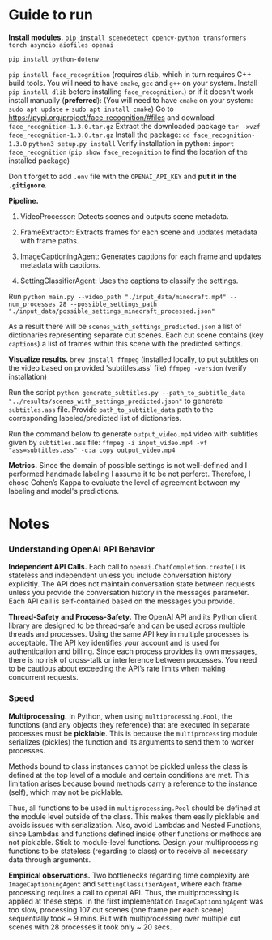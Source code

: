 # Guide to run 

**Install modules.** 
`pip install scenedetect opencv-python transformers torch asyncio aiofiles openai`

`pip install python-dotenv`

`pip install face_recognition` (requires `dlib`, which in turn requires C++ build tools. You will need to have `cmake`, `gcc` and `g++` on your system. Install `pip install dlib` before installing `face_recognition`.)
or if it doesn't work install manually (**preferred**):
(You will need to have `cmake` on your system: `sudo apt update` + `sudo apt install cmake`)
Go to https://pypi.org/project/face-recognition/#files and download `face_recognition-1.3.0.tar.gz`
Extract the downloaded package `tar -xvzf face_recognition-1.3.0.tar.gz`
Install the package:
`cd face_recognition-1.3.0`
`python3 setup.py install`
Verify installation in python: `import face_recognition`
(`pip show face_recognition` to find the location of the installed package)

Don't forget to add `.env` file with the `OPENAI_API_KEY` and **put it in the `.gitignore`**.


**Pipeline.**

1.	VideoProcessor: Detects scenes and outputs scene metadata.

2.	FrameExtractor: Extracts frames for each scene and updates metadata with frame paths.

3.	ImageCaptioningAgent: Generates captions for each frame and updates metadata with captions.

4.	SettingClassifierAgent: Uses the captions to classify the settings.

Run `python main.py --video_path "./input_data/minecraft.mp4" --num_processes 28 --possible_settings_path "./input_data/possible_settings_minecraft_processed.json"`

As a result there will be `scenes_with_settings_predicted.json` a list of dictionaries representing separate cut scenes. Each cut scene contains (key `captions`) a list of frames within this scene with the predicted settings.


**Visualize results.** 
`brew install ffmpeg` (installed locally, to put subtitles on the video based on provided 'subtitles.ass' file)
`ffmpeg -version` (verify installation)

Run the script 
`python generate_subtitles.py --path_to_subtitle_data "../results/scenes_with_settings_predicted.json"` 
to generate `subtitles.ass` file. 
Provide `path_to_subtitle_data` path to the corresponding labeled/predicted list of dictionaries.

Run the command below to generate `output_video.mp4` video with subtitles given by `subtitles.ass` file:
`ffmpeg -i input_video.mp4 -vf "ass=subtitles.ass" -c:a copy output_video.mp4`


**Metrics.**
Since the domain of possible settings is not well-defined and I performed handmade labeling I assume it to be not perferct. Therefore, I chose Cohen’s Kappa to evaluate the level of agreement between my labeling and model's predictions.



# Notes

### Understanding OpenAI API Behavior

**Independent API Calls.** 
Each call to `openai.ChatCompletion.create()` is stateless and independent unless you include conversation history explicitly. The API does not maintain conversation state between requests unless you provide the conversation history in the messages parameter. Each API call is self-contained based on the messages you provide.

**Thread-Safety and Process-Safety.** 
The OpenAI API and its Python client library are designed to be thread-safe and can be used across multiple threads and processes. Using the same API key in multiple processes is acceptable. The API key identifies your account and is used for authentication and billing. Since each process provides its own messages, there is no risk of cross-talk or interference between processes. You need to be cautious about exceeding the API’s rate limits when making concurrent requests.



### Speed

**Multiprocessing.**
In Python, when using `multiprocessing.Pool`, the functions (and any objects they reference) that are executed in separate processes must be **picklable**. This is because the `multiprocessing` module serializes (pickles) the function and its arguments to send them to worker processes.

Methods bound to class instances cannot be pickled unless the class is defined at the top level of a module and certain conditions are met. This limitation arises because bound methods carry a reference to the instance (self), which may not be picklable.

Thus, all functions to be used in `multiprocessing.Pool` should be defined at the module level outside of the class. This makes them easily picklable and avoids issues with serialization. Also, avoid Lambdas and Nested Functions, since Lambdas and functions defined inside other functions or methods are not picklable. Stick to module-level functions. Design your multiprocessing functions to be stateless (regarding to class) or to receive all necessary data through arguments.


**Empirical observations.**
Two bottlenecks regarding time complexity are `ImageCaptioningAgent` and `SettingClassifierAgent`, where each frame processing requires a call to openai API. Thus, the multiprocessing is applied at these steps.
In the first implementation `ImageCaptioningAgent` was too slow, processing 107 cut scenes (one frame per each scene) sequentially took ~ 9 mins. But with multiprocessing over multiple cut scenes with 28 processes it took only ~ 20 secs. 